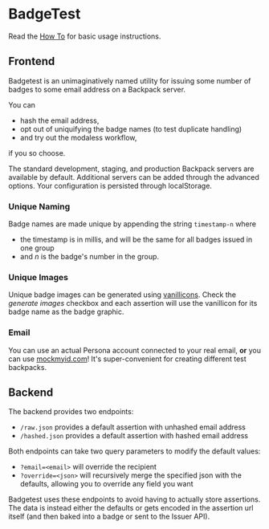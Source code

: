 # BadgeTest

Read the [How To](https://github.com/stenington/badgetest/wiki/How-To) for basic usage instructions.

## Frontend

Badgetest is an unimaginatively named utility for issuing some number
of badges to some email address on a Backpack server.

You can 

  * hash the email address, 
  * opt out of uniquifying the badge names (to test duplicate handling) 
  * and try out the modaless workflow, 

if you so choose.

The standard development, staging, and production Backpack servers are 
available by default. Additional servers can be added through the advanced
options. Your configuration is persisted through localStorage.

### Unique Naming

Badge names are made unique by appending the string `timestamp-n` where 

  * the timestamp is in millis, and will be the same for all badges issued in one group
  * and *n* is the badge's number in the group. 

### Unique Images

Unique badge images can be generated using [vanillicons][]. Check the *generate images*
checkbox and each assertion will use the vanillicon for its badge name as the badge 
graphic.

[vanillicons]: http://vanillicon.com

### Email

You can use an actual Persona account connected to your real email, **or** you 
can use [mockmyid.com](https://github.com/callahad/mockmyid)! It's super-convenient
for creating different test backpacks.

## Backend

The backend provides two endpoints:

  * `/raw.json` provides a default assertion with unhashed email address
  * `/hashed.json` provides a default assertion with hashed email address

Both endpoints can take two query parameters to modify the default values:

  * `?email=<email>` will override the recipient
  * `?override=<json>` will recursively merge the specified json with the defaults, 
    allowing you to override any field you want

Badgetest uses these endpoints to avoid having to actually store assertions. The
data is instead either the defaults or gets encoded in the assertion url itself
(and then baked into a badge or sent to the Issuer API). 
